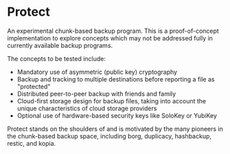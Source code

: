 # Protect

An experimental chunk-based backup program. This is a proof-of-concept
implementation to explore concepts which may not be addressed fully in
currently available backup programs.

The concepts to be tested include:

- Mandatory use of asymmetric (public key) cryptography
- Backup and tracking to multiple destinations before reporting a file as
  "protected"
- Distributed peer-to-peer backup with friends and family
- Cloud-first storage design for backup files, taking into account the unique
  characteristics of cloud storage providers
- Optional use of hardware-based security keys like SoloKey or YubiKey

Protect stands on the shoulders of and is motivated by the many pioneers in the
chunk-based backup space, including borg, duplicacy, hashbackup, restic, and
kopia.
